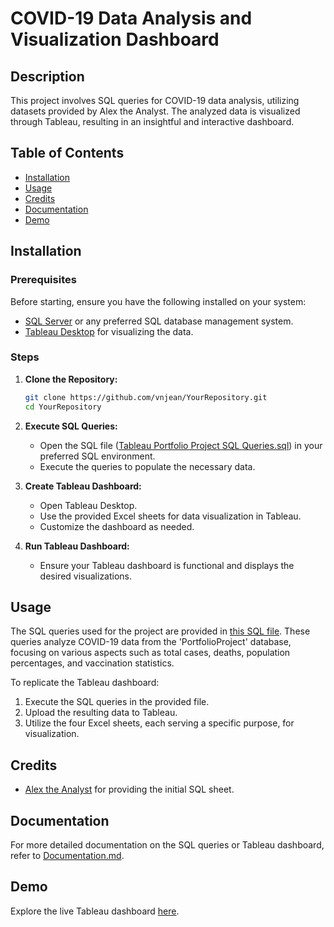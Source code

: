 # COVID-19 Data Analysis and Visualization Dashboard

## Description
This project involves SQL queries for COVID-19 data analysis, utilizing datasets provided by Alex the Analyst. The analyzed data is visualized through Tableau, resulting in an insightful and interactive dashboard.

## Table of Contents
- [Installation](#installation)
- [Usage](#usage)
- [Credits](#credits)
- [Documentation](#documentation)
- [Demo](#demo)

## Installation
### Prerequisites
Before starting, ensure you have the following installed on your system:

- [SQL Server](https://www.microsoft.com/en-us/sql-server/sql-server-downloads) or any preferred SQL database management system.
- [Tableau Desktop](https://www.tableau.com/products/desktop/download) for visualizing the data.

### Steps

1. **Clone the Repository:**
   ```bash
   git clone https://github.com/vnjean/YourRepository.git
   cd YourRepository
   ```

2. **Execute SQL Queries:**
   - Open the SQL file ([Tableau Portfolio Project SQL Queries.sql](https://github.com/AlexTheAnalyst/PortfolioProjects/blob/main/Tableau%20Portfolio%20Project%20SQL%20Queries.sql)) in your preferred SQL environment.
   - Execute the queries to populate the necessary data.

3. **Create Tableau Dashboard:**
   - Open Tableau Desktop.
   - Use the provided Excel sheets for data visualization in Tableau.
   - Customize the dashboard as needed.

6. **Run Tableau Dashboard:**
   - Ensure your Tableau dashboard is functional and displays the desired visualizations.


## Usage
The SQL queries used for the project are provided in [this SQL file](https://github.com/AlexTheAnalyst/PortfolioProjects/blob/main/Tableau%20Portfolio%20Project%20SQL%20Queries.sql). These queries analyze COVID-19 data from the 'PortfolioProject' database, focusing on various aspects such as total cases, deaths, population percentages, and vaccination statistics.

To replicate the Tableau dashboard:
1. Execute the SQL queries in the provided file.
2. Upload the resulting data to Tableau.
3. Utilize the four Excel sheets, each serving a specific purpose, for visualization.


## Credits
- [Alex the Analyst](https://www.youtube.com/channel/UC7cs8q-gJRlGwj4A8OmCmXg) for providing the initial SQL sheet.

## Documentation
For more detailed documentation on the SQL queries or Tableau dashboard, refer to [Documentation.md](Documentation.md).

## Demo
Explore the live Tableau dashboard [here]([#](https://public.tableau.com/app/profile/valy.jean/viz/CovidDashboard_17050127683440/Dashboard1?publish=yes)https://public.tableau.com/app/profile/valy.jean/viz/CovidDashboard_17050127683440/Dashboard1?publish=yes).


